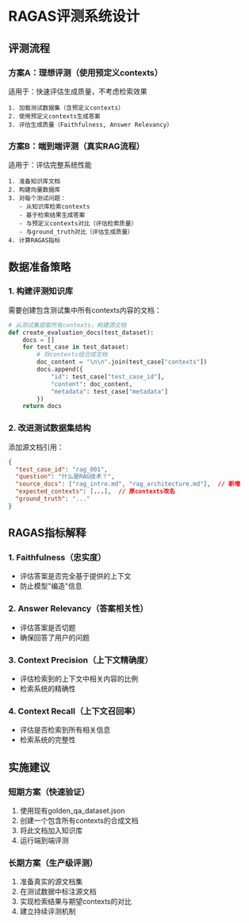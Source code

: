 # RAGAS评测系统设计

## 评测流程

### 方案A：理想评测（使用预定义contexts）
适用于：快速评估生成质量，不考虑检索效果

```
1. 加载测试数据集（含预定义contexts）
2. 使用预定义contexts生成答案
3. 评估生成质量（Faithfulness, Answer Relevancy）
```

### 方案B：端到端评测（真实RAG流程）
适用于：评估完整系统性能

```
1. 准备知识库文档
2. 构建向量数据库
3. 对每个测试问题：
   - 从知识库检索contexts
   - 基于检索结果生成答案
   - 与预定义contexts对比（评估检索质量）
   - 与ground_truth对比（评估生成质量）
4. 计算RAGAS指标
```

## 数据准备策略

### 1. 构建评测知识库
需要创建包含测试集中所有contexts内容的文档：

```python
# 从测试集提取所有contexts，构建源文档
def create_evaluation_docs(test_dataset):
    docs = []
    for test_case in test_dataset:
        # 将contexts组合成文档
        doc_content = "\n\n".join(test_case["contexts"])
        docs.append({
            "id": test_case["test_case_id"],
            "content": doc_content,
            "metadata": test_case["metadata"]
        })
    return docs
```

### 2. 改进测试数据集结构
添加源文档引用：

```json
{
  "test_case_id": "rag_001",
  "question": "什么是RAG技术？",
  "source_docs": ["rag_intro.md", "rag_architecture.md"],  // 新增
  "expected_contexts": [...],  // 原contexts改名
  "ground_truth": "..."
}
```

## RAGAS指标解释

### 1. Faithfulness（忠实度）
- 评估答案是否完全基于提供的上下文
- 防止模型"编造"信息

### 2. Answer Relevancy（答案相关性）
- 评估答案是否切题
- 确保回答了用户的问题

### 3. Context Precision（上下文精确度）
- 评估检索到的上下文中相关内容的比例
- 检索系统的精确性

### 4. Context Recall（上下文召回率）
- 评估是否检索到所有相关信息
- 检索系统的完整性

## 实施建议

### 短期方案（快速验证）
1. 使用现有golden_qa_dataset.json
2. 创建一个包含所有contexts的合成文档
3. 将此文档加入知识库
4. 运行端到端评测

### 长期方案（生产级评测）
1. 准备真实的源文档集
2. 在测试数据中标注源文档
3. 实现检索结果与期望contexts的对比
4. 建立持续评测机制